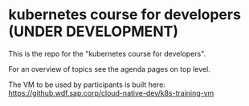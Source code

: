# kubernetes course for developers  (UNDER DEVELOPMENT) 

This is the repo for the "kubernetes course for developers".

For an overview of topics see the agenda pages on top level.

The VM to be used by participants is built here: https://github.wdf.sap.corp/cloud-native-dev/k8s-training-vm 
